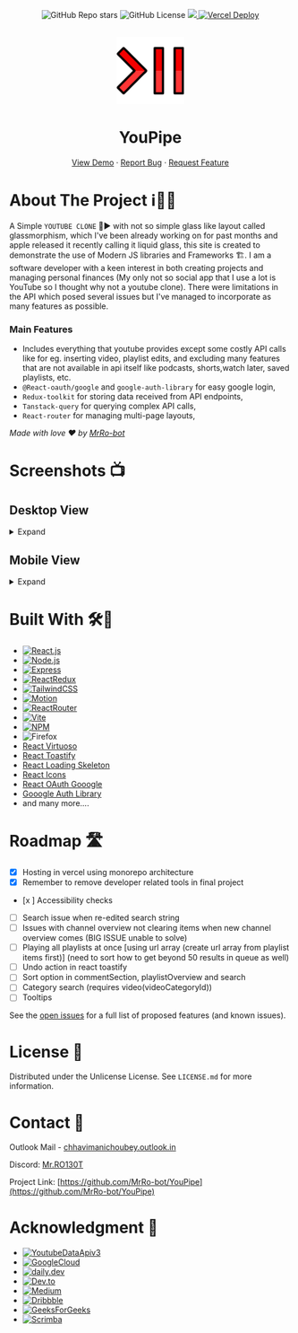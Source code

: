 <p align="center">
<img alt="GitHub Repo stars" src="https://img.shields.io/github/stars/MrRo-bot/YouPipe?style=for-the-badge">
<img alt="GitHub License" src="https://img.shields.io/github/license/MrRo-bot/YouPipe?style=for-the-badge">
<a href="https://linkedin.com/in/cm-ch">
<img src="https://img.shields.io/badge/-LinkedIn-black.svg?style=for-the-badge&logo=linkedin&colorB=555">
</a>
<a href="https://youpipe-frontend.vercel.app">
<img src="https://deploy-badge.vercel.app/vercel/youpipe-frontend?style=for-the-badge" alt="Vercel Deploy"/>
</a>
</p>

<!-- PROJECT LOGO -->
<br />
<div align="center">
  <a href="https://github.com/MrRo-bot/YouPipe">
    <img src="./frontend/public/icon.svg" alt="Logo" width="120" height="120">
  </a>

  <h1 align="center">YouPipe</h3>

  <p align="center">
    <a href="https://youpipe-frontend.vercel.app/">View Demo</a>
    &middot;
    <a href="https://github.com/MrRo-bot/YouPipe/issues/new?labels=bug&template=bug-report---.md">Report Bug</a>
    &middot;
    <a href="https://github.com/MrRo-bot/YouPipe/issues/new?labels=enhancement&template=feature-request---.md">Request Feature</a>
  </p>
</div>

<!-- ABOUT THE PROJECT -->

# About The Project ℹ️💁‍♂️

A Simple `YOUTUBE CLONE` 👥▶️ with not so simple glass like layout called glassmorphism, which I've been already working on for past months and apple released it recently calling it liquid glass, this site is created to demonstrate the use of Modern JS libraries and Frameworks 🏗.
I am a software developer with a keen interest in both creating projects and managing personal finances (My only not so social app that I use a lot is YouTube so I thought why not a youtube clone).
There were limitations in the API which posed several issues but I've managed to incorporate as many features as possible.

<!-- MAIN FEATURES -->

### Main Features

- Includes everything that youtube provides except some costly API calls like for eg. inserting video, playlist edits, and excluding many features that are not available in api itself like podcasts, shorts,watch later, saved playlists, etc.
- `@React-oauth/google` and `google-auth-library` for easy google login,
- `Redux-toolkit` for storing data received from API endpoints,
- `Tanstack-query` for querying complex API calls,
- `React-router` for managing multi-page layouts,

_Made with love ❤️ by [MrRo-bot](https://github.com/MrRo-bot)_

# Screenshots 📺

<h2>Desktop View</h2>
<details>
  <summary>Expand</summary>

| <h2>Home</h2>                      |
| ---------------------------------- |
| ![](/screenshots/home_desktop.png) |

| <h2>Subscription</h2>              |
| ---------------------------------- |
| ![](/screenshots/subs_desktop.png) |

| <h2>Playlist</h2>                       |
| --------------------------------------- |
| ![](/screenshots/playlists_desktop.png) |

| <h2>Liked Videos</h2>                     |
| ----------------------------------------- |
| ![](/screenshots/likedVideos_desktop.png) |

| <h2>Player</h2>                      |
| ------------------------------------ |
| ![](/screenshots/player_desktop.png) |

| <h2>Playlist Info</h2>                     |
| ------------------------------------------ |
| ![](/screenshots/playlistInfo_desktop.png) |

| <h2>Channel Info</h2>                     |
| ----------------------------------------- |
| ![](/screenshots/channelInfo_desktop.png) |

| <h2>Channel Description popup</h2>        |
| ----------------------------------------- |
| ![](/screenshots/description_desktop.png) |

| <h2>Search</h2>                      |
| ------------------------------------ |
| ![](/screenshots/search_desktop.png) |

</details>

<h2>Mobile View</h2>
<details>
  <summary>Expand</summary>

| <h2>Home</h2>                     |
| --------------------------------- |
| ![](/screenshots/home_mobile.png) |

| <h2>Subscription</h2>             |
| --------------------------------- |
| ![](/screenshots/subs_mobile.png) |

| <h2>Playlist</h2>                      |
| -------------------------------------- |
| ![](/screenshots/playlists_mobile.png) |

| <h2>Liked Videos</h2>                    |
| ---------------------------------------- |
| ![](/screenshots/likedVideos_mobile.png) |

| <h2>Player</h2>                     |
| ----------------------------------- |
| ![](/screenshots/player_mobile.png) |

| <h2>Playlist Info</h2>                    |
| ----------------------------------------- |
| ![](/screenshots/playlistInfo_mobile.png) |

| <h2>Channel Info</h2>                    |
| ---------------------------------------- |
| ![](/screenshots/channelInfo_mobile.png) |

| <h2>Channel Description popup</h2>       |
| ---------------------------------------- |
| ![](/screenshots/description_mobile.png) |

| <h2>Search</h2>                     |
| ----------------------------------- |
| ![](/screenshots/search_mobile.png) |

| <h2>Search Bar</h2>                    |
| -------------------------------------- |
| ![](/screenshots/searchBar_mobile.png) |

</details>

<!-- BUILT WITH -->

# Built With 🛠️🤖

- [![React.js]][React-url]
- [![Node.js]][Node.js-url]
- [![Express]][Express-url]
- [![ReactRedux]][ReactRedux-url]
- [![TailwindCSS]][TailwindCSS-url]
- [![Motion]][Motion-url]
- [![ReactRouter]][ReactRouter-url]
- [![Vite]][Vite-url]
- [![NPM]][NPM-url]
- ![Firefox]
- [React Virtuoso](https://virtuoso.dev/)
- [React Toastify](https://fkhadra.github.io/react-toastify/introduction)
- [React Loading Skeleton](https://github.com/dvtng/react-loading-skeleton)
- [React Icons](https://react-icons.github.io/react-icons/search)
- [React OAuth Gooogle](https://www.npmjs.com/package/@react-oauth/google)
- [Gooogle Auth Library](https://www.npmjs.com/package/google-auth-library)
- and many more....

<!-- ROADMAP -->

# Roadmap 🛣️

- [x] Hosting in vercel using monorepo architecture
- [x] Remember to remove developer related tools in final project
- [x ] Accessibility checks
- [ ] Search issue when re-edited search string
- [ ] Issues with channel overview not clearing items when new channel overview comes (BIG ISSUE unable to solve)
- [ ] Playing all playlists at once [using url array (create url array from playlist items first)] (need to sort how to get beyond 50 results in queue as well)
- [ ] Undo action in react toastify
- [ ] Sort option in commentSection, playlistOverview and search
- [ ] Category search (requires video(videoCategoryId))
- [ ] Tooltips

See the [open issues](https://github.com/MrRo-bot/YouPipe/issues) for a full list of proposed features (and known issues).

<!-- LICENSE -->

# License 🪪

Distributed under the Unlicense License. See `LICENSE.md` for more information.

<!-- CONTACT -->

# Contact 📲

Outlook Mail - [chhavimanichoubey.outlook.in](mailto://chhavimanichoubey.outlook.in)

Discord: [Mr.RO130T](https://discordapp.com/users/434001308484239381)

Project Link: [https://github.com/MrRo-bot/YouPipe](https://github.com/MrRo-bot/YouPipe)

<!-- ACKNOWLEDGMENT -->

# Acknowledgment 📝

- [![YoutubeDataApiv3]][YoutubeDataApiv3-url]
- [![GoogleCloud]][GoogleCloud-url]
- [![daily.dev]][daily.dev-url]
- [![Dev.to]][Dev.to-url]
- [![Medium]][Medium-url]
- [![Dribbble]][Dribble-url]
- [![GeeksForGeeks]][GeeksForGeeks-url]
- [![Scrimba]][Scrimba-url]

<!-- MARKDOWN LINKS & IMAGES -->

[Express]: https://img.shields.io/badge/express.js-%23404d59.svg?style=for-the-badge&logo=express&logoColor=%2361DAFB
[Express-url]: https://expressjs.com/
[React.js]: https://img.shields.io/badge/React-20232A?style=for-the-badge&logo=react&logoColor=61DAFB
[React-url]: https://reactjs.org/
[Node.js]: https://img.shields.io/badge/node.js-6DA55F?style=for-the-badge&logo=node.js&logoColor=white
[Node.js-url]: https://nodejs.org/
[TailwindCSS]: https://img.shields.io/badge/tailwindcss-%2338B2AC.svg?style=for-the-badge&logo=tailwind-css&logoColor=white
[TailwindCSS-url]: https://tailwindcss.com/
[Motion]: https://img.shields.io/badge/Framer-black?style=for-the-badge&logo=framer&logoColor=blue
[Motion-url]: https://motion.dev/
[ReactRouter]: https://img.shields.io/badge/React_Router-CA4245?style=for-the-badge&logo=react-router&logoColor=white
[ReactRouter-url]: https://reactrouter.com/
[Firefox]: https://img.shields.io/badge/Firefox-FF7139?style=for-the-badge&logo=Firefox-Browser&logoColor=white
[daily.dev]: https://img.shields.io/badge/daily.dev-CE3DF3?style=for-the-badge&logo=daily.dev&logoColor=white
[daily.dev-url]: https://daily.dev/
[Dev.to]: https://img.shields.io/badge/dev.to-0A0A0A?style=for-the-badge&logo=dev.to&logoColor=white
[Dev.to-url]: https://dev.to/
[Dribbble]: https://img.shields.io/badge/Dribbble-EA4C89?style=for-the-badge&logo=dribbble&logoColor=white
[Dribble-url]: https://dribbble.com/
[GeeksForGeeks]: https://img.shields.io/badge/GeeksforGeeks-gray?style=for-the-badge&logo=geeksforgeeks&logoColor=35914c
[GeeksForGeeks-url]: https://geeksforgeeks.org/
[Scrimba]: https://img.shields.io/badge/scrimba-2B283A?style=for-the-badge&logo=scrimba&logoColor=white
[Scrimba-url]: https://scrimba.com/
[Vite]: https://img.shields.io/badge/vite-%23646CFF.svg?style=for-the-badge&logo=vite&logoColor=white
[Vite-url]: https://vite.dev
[NPM]: https://img.shields.io/badge/NPM-%23CB3837.svg?style=for-the-badge&logo=npm&logoColor=white
[NPM-url]: https://npmjs.com/
[Medium]: https://img.shields.io/badge/Medium-12100E?style=for-the-badge&logo=medium&logoColor=white
[Medium-url]: https://medium.com/
[YoutubeDataApiv3]: https://img.shields.io/badge/YouTube-%23FF0000.svg?style=for-the-badge&logo=YouTube&logoColor=white
[YoutubeDataApiv3-url]: https://developers.google.com/youtube/v3/
[GoogleCloud]: https://img.shields.io/badge/Google%20Cloud-%234285F4.svg?style=for-the-badge&logo=google-cloud&logoColor=white
[GoogleCloud-url]: https://console.google.com/
[ReactRedux]: https://img.shields.io/badge/Redux-764ABC?style=for-the-badge&logo=redux&logoColor=fff
[ReactRedux-url]: https://redux-toolkit.js.org/
